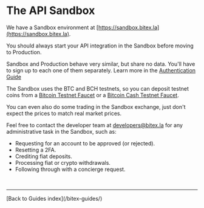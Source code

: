 # The API Sandbox

We have a Sandbox environment at [https://sandbox.bitex.la](https://sandbox.bitex.la).

You should always start your API integration in the Sandbox before moving to Production.

Sandbox and Production behave very similar, but share no data. You'll have to sign up
to each one of them separately. Learn more in the [Authentication Guide](/bitex-guides/authentication)

The Sandbox uses the BTC and BCH testnets, so you can deposit testnet coins from a
[Bitcoin Testnet Faucet](https://coinfaucet.eu/en/btc-testnet/) or a 
[Bitcoin Cash Testnet Faucet](https://developer.bitcoin.com/faucets/bch/).

You can even also do some trading in the Sandbox exchange, just don't expect the prices to match real market prices.

Feel free to contact the developer team at [developers@bitex.la](mailto:developers@bitex.la)
for any administrative task in the Sandbox, such as:
- Requesting for an account to be approved (or rejected).
- Resetting a 2FA.
- Crediting fiat deposits.
- Processing fiat or crypto withdrawals.
- Following through with a concierge request.

<br/>
<hr/>
[Back to Guides index](/bitex-guides/)
